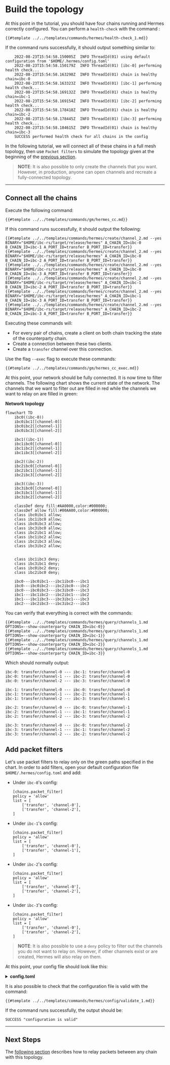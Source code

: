 # Build the topology

At this point in the tutorial, you should have four chains running and Hermes correctly configured. You can perform a `health-check` with the command :

```shell
{{#template ../../templates/commands/hermes/health-check_1.md}}
```

If the command runs successfully, it should output something similar to:
```
    2022-08-23T15:54:58.150005Z  INFO ThreadId(01) using default configuration from '$HOME/.hermes/config.toml'
    2022-08-23T15:54:58.150179Z  INFO ThreadId(01) [ibc-0] performing health check...
    2022-08-23T15:54:58.163298Z  INFO ThreadId(01) chain is healthy chain=ibc-0
    2022-08-23T15:54:58.163323Z  INFO ThreadId(01) [ibc-1] performing health check...
    2022-08-23T15:54:58.169132Z  INFO ThreadId(01) chain is healthy chain=ibc-1
    2022-08-23T15:54:58.169154Z  INFO ThreadId(01) [ibc-2] performing health check...
    2022-08-23T15:54:58.178418Z  INFO ThreadId(01) chain is healthy chain=ibc-2
    2022-08-23T15:54:58.178445Z  INFO ThreadId(01) [ibc-3] performing health check...
    2022-08-23T15:54:58.184615Z  INFO ThreadId(01) chain is healthy chain=ibc-3
    SUCCESS performed health check for all chains in the config
```

In the following tutorial, we will connect all of these chains in a full mesh topology, then use `Packet filters` to simulate the topology given at the beginning of the [previous section](./start-local-chains.md).

> __NOTE__: It is also possible to only create the channels that you want. However, in production, anyone can open channels and recreate a fully-connected topology.

---

## Connect all the chains

Execute the following command:
```shell
{{#template ../../templates/commands/gm/hermes_cc.md}}
```

If this command runs successfully, it should output the following:

```shell
{{#template ../../templates/commands/hermes/create/channel_2.md --yes BINARY="$HOME/ibc-rs/target/release/hermes" A_CHAIN_ID=ibc-0 B_CHAIN_ID=ibc-1 A_PORT_ID=transfer B_PORT_ID=transfer}}
{{#template ../../templates/commands/hermes/create/channel_2.md --yes BINARY="$HOME/ibc-rs/target/release/hermes" A_CHAIN_ID=ibc-0 B_CHAIN_ID=ibc-2 A_PORT_ID=transfer B_PORT_ID=transfer}}
{{#template ../../templates/commands/hermes/create/channel_2.md --yes BINARY="$HOME/ibc-rs/target/release/hermes" A_CHAIN_ID=ibc-0 B_CHAIN_ID=ibc-3 A_PORT_ID=transfer B_PORT_ID=transfer}}
{{#template ../../templates/commands/hermes/create/channel_2.md --yes BINARY="$HOME/ibc-rs/target/release/hermes" A_CHAIN_ID=ibc-1 B_CHAIN_ID=ibc-2 A_PORT_ID=transfer B_PORT_ID=transfer}}
{{#template ../../templates/commands/hermes/create/channel_2.md --yes BINARY="$HOME/ibc-rs/target/release/hermes" A_CHAIN_ID=ibc-1 B_CHAIN_ID=ibc-3 A_PORT_ID=transfer B_PORT_ID=transfer}}
{{#template ../../templates/commands/hermes/create/channel_2.md --yes BINARY="$HOME/ibc-rs/target/release/hermes" A_CHAIN_ID=ibc-2 B_CHAIN_ID=ibc-3 A_PORT_ID=transfer B_PORT_ID=transfer}}
```

Executing these commands will:
* For every pair of chains, create a client on both chain tracking the state of the counterparty chain.
* Create a connection between these two clients.
* Create a `transfer` channel over this connection.

Use the flag `--exec` flag to execute these commands:

```shell
{{#template ../../templates/commands/gm/hermes_cc_exec.md}}
```

At this point, your network should be fully connected. It is now time to filter channels. The following chart shows the current state of the network. The channels that we want to filter out are filled in red while the channels we want to relay on are filled in green:

__Network topology__
```mermaid
flowchart TD 
    ibc0((ibc-0))
    ibc0ibc1[[channel-0]]
    ibc0ibc2[[channel-1]]
    ibc0ibc3[[channel-2]]

    ibc1((ibc-1))
    ibc1ibc0[[channel-0]]
    ibc1ibc2[[channel-1]]
    ibc1ibc3[[channel-2]]

    ibc2((ibc-2))
    ibc2ibc0[[channel-0]]
    ibc2ibc1[[channel-1]]
    ibc2ibc3[[channel-2]]

    ibc3((ibc-3))
    ibc3ibc0[[channel-0]]
    ibc3ibc1[[channel-1]]
    ibc3ibc2[[channel-2]]

    classDef deny fill:#AA0000,color:#000000;
    classDef allow fill:#00AA00,color:#000000;
    class ibc0ibc1 allow;
    class ibc1ibc0 allow;
    class ibc0ibc3 allow;
    class ibc3ibc0 allow;
    class ibc2ibc1 allow;
    class ibc1ibc2 allow;
    class ibc2ibc3 allow;
    class ibc3ibc2 allow;


    class ibc1ibc3 deny;
    class ibc3ibc1 deny;
    class ibc0ibc2 deny;
    class ibc2ibc0 deny;

    ibc0---ibc0ibc1---ibc1ibc0---ibc1
    ibc0---ibc0ibc2---ibc2ibc0---ibc2
    ibc0---ibc0ibc3---ibc3ibc0---ibc3
    ibc1---ibc1ibc2---ibc2ibc1---ibc2
    ibc1---ibc1ibc3---ibc3ibc1---ibc3
    ibc2---ibc2ibc3---ibc3ibc2---ibc3
```

You can verify that everything is correct with the commands:

```shell
{{#template ../../templates/commands/hermes/query/channels_1.md OPTIONS=--show-counterparty CHAIN_ID=ibc-0}}
{{#template ../../templates/commands/hermes/query/channels_1.md OPTIONS=--show-counterparty CHAIN_ID=ibc-1}}
{{#template ../../templates/commands/hermes/query/channels_1.md OPTIONS=--show-counterparty CHAIN_ID=ibc-2}}
{{#template ../../templates/commands/hermes/query/channels_1.md OPTIONS=--show-counterparty CHAIN_ID=ibc-3}}
```

Which should normally output: 

```
ibc-0: transfer/channel-0 --- ibc-1: transfer/channel-0
ibc-0: transfer/channel-1 --- ibc-2: transfer/channel-0
ibc-0: transfer/channel-2 --- ibc-3: transfer/channel-0

ibc-1: transfer/channel-0 --- ibc-0: transfer/channel-0
ibc-1: transfer/channel-1 --- ibc-2: transfer/channel-1
ibc-1: transfer/channel-2 --- ibc-3: transfer/channel-1

ibc-2: transfer/channel-0 --- ibc-0: transfer/channel-1
ibc-2: transfer/channel-1 --- ibc-1: transfer/channel-1
ibc-2: transfer/channel-2 --- ibc-3: transfer/channel-2

ibc-3: transfer/channel-0 --- ibc-0: transfer/channel-2
ibc-3: transfer/channel-1 --- ibc-1: transfer/channel-2
ibc-3: transfer/channel-2 --- ibc-2: transfer/channel-2
```

## Add packet filters

Let's use packet filters to relay only on the green paths specified in the chart. In order to add filters, open your default configuration file `$HOME/.hermes/config.toml` and add:
- Under `ibc-0`'s config: 
    ```
    [chains.packet_filter]
    policy = 'allow'
    list = [
        ['transfer', 'channel-0'],
        ['transfer', 'channel-2'],
    ]
    ```
- Under `ibc-1`'s config:
    ```
    [chains.packet_filter]
    policy = 'allow'
    list = [
        ['transfer', 'channel-0'],
        ['transfer', 'channel-1'],
    ]
    ```
- Under `ibc-2`'s config:
    ```
    [chains.packet_filter]
    policy = 'allow'
    list = [
        ['transfer', 'channel-0'],
        ['transfer', 'channel-2'],
    ]
    ```
- Under `ibc-3`'s config:
    ```
    [chains.packet_filter]
    policy = 'allow'
    list = [
        ['transfer', 'channel-0'],
        ['transfer', 'channel-2'],
    ]
    ```

> __NOTE__: It is also possible to use a `deny` policy to filter out the channels you do not want to relay on. However, if other channels exist or are created, Hermes will also relay on them.

At this point, your config file should look like this:
<details><summary style="font-weight:bold">config.toml</summary>

```
{{#include ../../templates/files/hermes/more-chains/config_with_filters.toml}}
```

</details>

It is also possible to check that the configuration file is valid with the command:

```shell
{{#template ../../templates/commands/hermes/config/validate_1.md}}
```

If the command runs successfully, the output should be:

```
SUCCESS "configuration is valid"
```

---

## Next Steps

The [following section](./start-relaying.md) describes how to relay packets between any chain with this topology.

